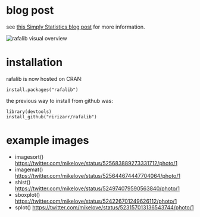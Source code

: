 # blog post

see [this Simply Statistics blog post](http://simplystatistics.org/?p=4165) for more information.

![rafalib visual overview](http://simplystatistics.org/wp-content/uploads/2015/08/unnamed1.png)

# installation

rafalib is now hosted on CRAN:

```
install.packages("rafalib")
```

the previous way to install from github was:

```
library(devtools)
install_github("ririzarr/rafalib")
```

# example images

* imagesort() https://twitter.com/mikelove/status/525683889273331712/photo/1
* imagemat() https://twitter.com/mikelove/status/525644674447704064/photo/1
* shist() https://twitter.com/mikelove/status/524974079590563840/photo/1
* sboxplot() https://twitter.com/mikelove/status/524226701249626112/photo/1
* splot() https://twitter.com/mikelove/status/523157013136543744/photo/1

